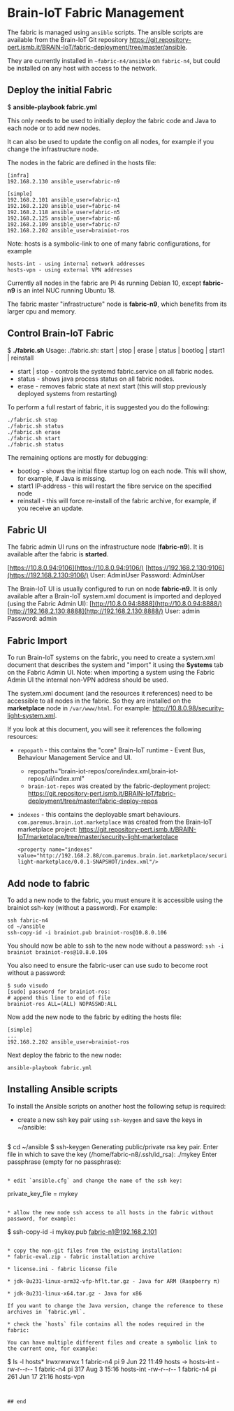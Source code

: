 # Brain-IoT Fabric Management

The fabric is managed using `ansible` scripts. The ansible scripts are available from the Brain-IoT Git repository https://git.repository-pert.ismb.it/BRAIN-IoT/fabric-deployment/tree/master/ansible.

They are currently installed in `~fabric-n4/ansible` on `fabric-n4`, but could be installed on any host with access to the network.

## Deploy the initial Fabric

$ **ansible-playbook fabric.yml**

This only needs to be used to initially deploy the fabric code and Java to each node or to add new nodes.

It can also be used to update the config on all nodes, for example if you change the infrastructure node.

The nodes in the fabric are defined in the hosts file:

```
[infra]
192.168.2.130 ansible_user=fabric-n9

[simple]
192.168.2.101 ansible_user=fabric-n1
192.168.2.120 ansible_user=fabric-n4
192.168.2.118 ansible_user=fabric-n5
192.168.2.125 ansible_user=fabric-n6
192.168.2.109 ansible_user=fabric-n7
192.168.2.202 ansible_user=brainiot-ros
```

Note: hosts is a symbolic-link to one of many fabric configurations, for example

```
hosts-int - using internal network addresses
hosts-vpn - using external VPN addresses
```

Currently all nodes in the fabric are Pi 4s running Debian 10, except **fabric-n9** is an intel NUC running Ubuntu 18.

The fabric master "infrastructure" node is **fabric-n9**, which benefits from its larger cpu and memory.

## Control Brain-IoT Fabric

$ **./fabric.sh**
Usage: ./fabric.sh: start | stop | erase | status | bootlog | start1 | reinstall

- start | stop  - controls the systemd fabric.service on all fabric nodes.
- status - shows java process status on all fabric nodes.
- erase - removes fabric state at next start (this will stop previously deployed systems from restarting)

To perform a full restart of fabric, it is suggested you do the following:

```
./fabric.sh stop
./fabric.sh status
./fabric.sh erase
./fabric.sh start
./fabric.sh status
```

The remaining options are mostly for debugging:

* bootlog - shows the initial fibre startup log on each node. This will show, for example, if Java is missing.
* start1 IP-address - this will restart the fibre service on the specified node
* reinstall - this will force re-install of the fabric archive, for example, if you receive an update.

## Fabric UI

The fabric admin UI runs on the infrastructure node (**fabric-n9**). It is available after the fabric is **started**.

[https://10.8.0.94:9106](https://10.8.0.94:9106/)
[https://192.168.2.130:9106](https://192.168.2.130:9106/)
User: AdminUser
Password: AdminUser

The Brain-IoT UI is usually configured to run on node **fabric-n9**. It is only available after a Brain-IoT system.xml document is imported and deployed (using the Fabric Admin UI):
[http://10.8.0.94:8888](http://10.8.0.94:8888/)
[http://192.168.2.130:8888](http://192.168.2.130:8888/)
User: admin
Password: admin

## Fabric Import

To run Brain-IoT systems on the fabric, you need to create a system.xml document that describes the system and "import" it using the **Systems** tab on the Fabric Admin UI. Note: when importing a system using the Fabric Admin UI the internal non-VPN address should be used.

The system.xml document (and the resources it references) need to be accessible to all nodes in the fabric. So they are installed on the **marketplace** node in `/var/www/html`. For example: http://10.8.0.98/security-light-system.xml.

If you look at this document, you will see it references the following resources:

- `repopath` - this contains the "core" Brain-IoT runtime - Event Bus, Behaviour Management Service and UI.

  - repopath="brain-iot-repos/core/index.xml,brain-iot-repos/ui/index.xml"
  - `brain-iot-repos` was created by the fabric-deployment project: https://git.repository-pert.ismb.it/BRAIN-IoT/fabric-deployment/tree/master/fabric-deploy-repos

- `indexes` - this contains the deployable smart behaviours. `com.paremus.brain.iot.marketplace` was created from the Brain-IoT marketplace project: https://git.repository-pert.ismb.it/BRAIN-IoT/marketplace/tree/master/security-light-marketplace

  ```
  <property name="indexes" value="http://192.168.2.88/com.paremus.brain.iot.marketplace/security-light-marketplace/0.0.1-SNAPSHOT/index.xml"/>
  ```

## Add node to fabric

To add a new node to the fabric, you must ensure it is accessible using the brainiot ssh-key (without a password). For example:

```
ssh fabric-n4
cd ~/ansible
ssh-copy-id -i brainiot.pub brainiot-ros@10.8.0.106
```

You should now be able to ssh to the new node without a password:
    `ssh -i brainiot brainiot-ros@10.8.0.106`

You also need to ensure the fabric-user can use sudo to become root without a password:

```
$ sudo visudo
[sudo] password for brainiot-ros:
# append this line to end of file
brainiot-ros ALL=(ALL) NOPASSWD:ALL
```

Now add the new node to the fabric by editing the hosts file:

```
[simple]
...
192.168.2.202 ansible_user=brainiot-ros
```

Next deploy the fabric to the new node:

```
ansible-playbook fabric.yml
```

## Installing Ansible scripts

To install the Ansible scripts on another host the following setup is required:

* create a new ssh key pair using `ssh-keygen` and save the keys in ~/ansible:

  ```
$ cd ~/ansible 
$ ssh-keygen
Generating public/private rsa key pair.
Enter file in which to save the key (/home/fabric-n8/.ssh/id_rsa): ./mykey
Enter passphrase (empty for no passphrase):
  ```

* edit `ansible.cfg` and change the name of the ssh key:

  ```
private_key_file = mykey
  ```

* allow the new node ssh access to all hosts in the fabric without password, for example:

  ```
$ ssh-copy-id -i mykey.pub fabric-n1@192.168.2.101
  ```

* copy the non-git files from the existing installation:
  * fabric-eval.zip - fabric installation archive
  
  * license.ini - fabric license file
  
* jdk-8u231-linux-arm32-vfp-hflt.tar.gz - Java for ARM (Raspberry π)
  
  * jdk-8u231-linux-x64.tar.gz - Java for x86
  
  If you want to change the Java version, change the reference to these archives in `fabric.yml`.
  
* check the `hosts` file contains all the nodes required in the fabric:

  You can have multiple different files and create a symbolic link to the current one, for example:
  
  ```
  $ ls -l hosts*
  lrwxrwxrwx 1 fabric-n4 pi   9 Jun 22 11:49 hosts -> hosts-int
  -rw-r--r-- 1 fabric-n4 pi 317 Aug  3 15:16 hosts-int
  -rw-r--r-- 1 fabric-n4 pi 261 Jun 17 21:16 hosts-vpn
  ```
  

## end

  